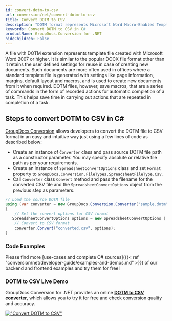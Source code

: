 ```yaml
---
id: convert-dotm-to-csv
url: conversion/net/convert-dotm-to-csv
title: Convert DOTM to CSV
description: "DOTM format represents Microsoft Word Macro-Enabled Template with .dotm extension. Learn how to convert DOTM to CSV file programmatically in C# language using GroupDocs.Conversion for .NET library."
keywords: Convert DOTM to CSV in C#
productName: GroupDocs.Conversion for .NET
hideChildren: False
---
```


A file with DOTM extension represents template file created with Microsoft Word 2007 or higher. It is similar to the popular DOCX file format other than it retains the user defined settings for reuse in case of creating new documents. Such documents are more often used in offices where a standard template file is generated with settings like page information, margins, default layout and macros, and is used to create new documents from it when required. DOTM files, however, save macros, that are a series of commands in the form of recorded actions for automatic completion of a task. This helps save time in carrying out actions that are repeated in completion of a task.

## Steps to convert DOTM to CSV in C#

[GroupDocs.Conversion](https://products.groupdocs.com/conversion/net) allows developers to convert the DOTM file to CSV format in an easy and intuitive way just using a few lines of code as described below:

* Create an instance of `Converter` class and pass source DOTM file path as a constructor parameter. You may specify absolute or relative file path as per your requirements. 
* Create an instance of `SpreadsheetConvertOptions` class and set `Format` property to `GroupDocs.Conversion.FileTypes.SpreadsheetFileType.Csv`.
* Call `Converter` class `Convert` method and pass the filename for the converted CSV file and the `SpreadsheetConvertOptions` object from the previous step as parameters.

```csharp
// Load the source DOTM file
using (var converter = new GroupDocs.Conversion.Converter("sample.dotm"))
{
    // Set the convert options for CSV format
   SpreadsheetConvertOptions options = new SpreadsheetConvertOptions { Format = GroupDocs.Conversion.FileTypes.SpreadsheetFileType.Csv };
    // Convert to CSV format
    converter.Convert("converted.csv", options);
}
```

### Code Examples

Please find more [use-cases and complete C# sources]({{< ref "conversion/net/developer-guide/examples-and-demos.md" >}}) of our backend and frontend examples and try them for free!

### DOTM to CSV Live Demo

GroupDocs.Conversion for .NET provides an online [**DOTM to CSV converter**](https://products.groupdocs.app/conversion/dotm-to-csv), which allows you to try it for free and check conversion quality and accuracy.

[!["Convert DOTM to CSV"](conversion/net/images/convert-to-csv/convert-dotm-to-csv.png)](https://products.groupdocs.app/conversion/dotm-to-csv)
